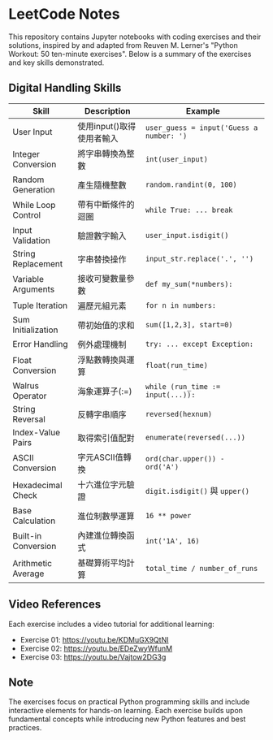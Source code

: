 # LeetCode Notes

This repository contains Jupyter notebooks with coding exercises and their solutions, inspired by and adapted from Reuven M. Lerner's "Python Workout: 50 ten-minute exercises". Below is a summary of the exercises and key skills demonstrated.

## Digital Handling Skills

| Skill | Description | Example |
|-------|-------------|---------|
| User Input | 使用input()取得使用者輸入 | `user_guess = input('Guess a number: ')` |
| Integer Conversion | 將字串轉換為整數 | `int(user_input)` |
| Random Generation | 產生隨機整數 | `random.randint(0, 100)` |
| While Loop Control | 帶有中斷條件的迴圈 | `while True: ... break` |
| Input Validation | 驗證數字輸入 | `user_input.isdigit()` |
| String Replacement | 字串替換操作 | `input_str.replace('.', '')` |
| Variable Arguments | 接收可變數量參數 | `def my_sum(*numbers):` |
| Tuple Iteration | 遍歷元組元素 | `for n in numbers:` |
| Sum Initialization | 帶初始值的求和 | `sum([1,2,3], start=0)` |
| Error Handling | 例外處理機制 | `try: ... except Exception:` |
| Float Conversion | 浮點數轉換與運算 | `float(run_time)` |
| Walrus Operator | 海象運算子(:=) | `while (run_time := input(...)):` |
| String Reversal | 反轉字串順序 | `reversed(hexnum)` |
| Index-Value Pairs | 取得索引值配對 | `enumerate(reversed(...))` |
| ASCII Conversion | 字元ASCII值轉換 | `ord(char.upper()) - ord('A')` |
| Hexadecimal Check | 十六進位字元驗證 | `digit.isdigit()` 與 `upper()` |
| Base Calculation | 進位制數學運算 | `16 ** power` |
| Built-in Conversion | 內建進位轉換函式 | `int('1A', 16)` |
| Arithmetic Average | 基礎算術平均計算 | `total_time / number_of_runs` |

## Video References

Each exercise includes a video tutorial for additional learning:
- Exercise 01: https://youtu.be/KDMuGX9QtNI
- Exercise 02: https://youtu.be/EDeZwyWfunM
- Exercise 03: https://youtu.be/Vajtow2DG3g

## Note
The exercises focus on practical Python programming skills and include interactive elements for hands-on learning. Each exercise builds upon fundamental concepts while introducing new Python features and best practices.


